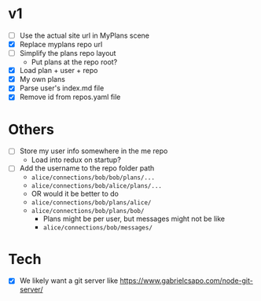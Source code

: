 # v1

- [ ] Use the actual site url in MyPlans scene
- [x] Replace myplans repo url
- [ ] Simplify the plans repo layout
  - Put plans at the repo root?
- [x] Load plan + user + repo
- [x] My own plans
- [x] Parse user's index.md file
- [x] Remove id from repos.yaml file

# Others

- [ ] Store my user info somewhere in the me repo
  - Load into redux on startup?
- [ ] Add the username to the repo folder path
  - `alice/connections/bob/bob/plans/...`
  - `alice/connections/bob/alice/plans/...`
  - OR would it be better to do
  - `alice/connections/bob/plans/alice/`
  - `alice/connections/bob/plans/bob/`
    - Plans might be per user, but messages might not be like
    - `alice/connections/bob/messages/`

# Tech

- [x] We likely want a git server like https://www.gabrielcsapo.com/node-git-server/
